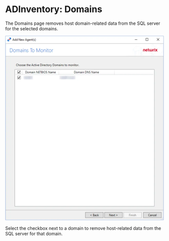 # ADInventory: Domains

The Domains page removes host domain-related data from the SQL server for the selected domains.

![Active Directory Inventory DC Wizard Domains page](../../../../../static/img/product_docs/activitymonitor/activitymonitor/install/agent/domains.webp)

Select the checkbox next to a domain to remove host-related data from the SQL server for that
domain.

